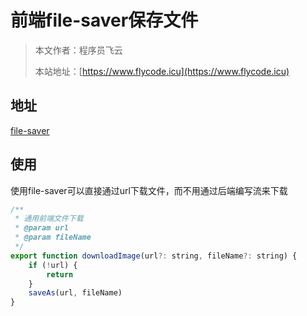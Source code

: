 # 前端file-saver保存文件
> 本文作者：程序员飞云
>
> 本站地址：[https://www.flycode.icu](https://www.flycode.icu)

## 地址
[file-saver](https://github.com/eligrey/FileSaver.js#readme)

## 使用
使用file-saver可以直接通过url下载文件，而不用通过后端编写流来下载
```js
/**
 * 通用前端文件下载
 * @param url
 * @param fileName
 */
export function downloadImage(url?: string, fileName?: string) {
    if (!url) {
        return
    }
    saveAs(url, fileName)
}

```